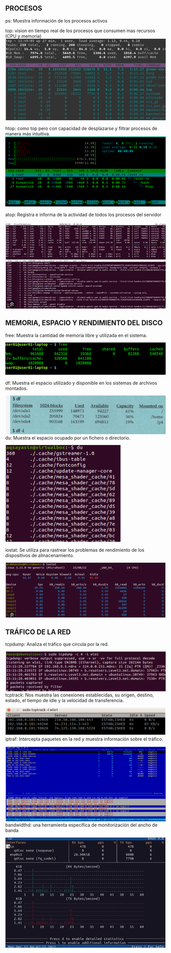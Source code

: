 
## PROCESOS

ps: Muestra información de los procesos activos

top: vision en tiempo real de los procesos que consumen mas recursos (CPU y memoria)
![img1](/img/top.png)



htop: como top pero con capacidad de desplazarse y filtrar procesos de manera más intuitiva. 
![img2](/img/htop.png)













atop: Registra e informa de la actividad de todos los procesos del servidor

![img3](/img/atop.png)


## MEMORIA, ESPACIO Y RENDIMIENTO DEL DISCO


free: Muestra la cantidad de memoria libre y utilizada en el sistema.


![img4](/img/free.png)

df: Muestra el espacio utilizado y disponible en los sistemas de archivos montados. 


![img5](/img/df.png)
du: Muestra el espacio ocupado por un fichero o directorio. 

![img6](/img/du.png)

iostat: Se utiliza para rastrear los problemas de rendimiento de los dispositivos de almacenamiento.

![img7](/img/iostat.png)

## TRÁFICO DE LA RED

tcpdump: Analiza el tráfico que circula por la red. 


![img8](/img/tcpdump.png)
tcptrack: Nos muestra las conexiones establecidas, su origen, destino, estado, el tiempo de idle y la velocidad de transferencia. 

![img9](/img/tcptrack.png)
iptraf: Intercepta paquetes en la red y muestra información sobre el tráfico. 
 
![img10](/img/iptraf.png)
bandwidthd: una herramienta específica de monitorización del ancho de banda

![img11](/img/bandwith.png)
